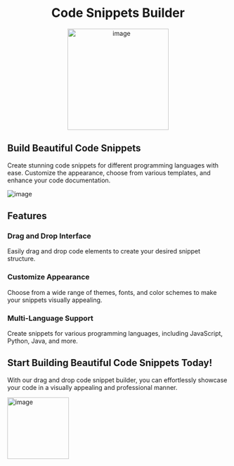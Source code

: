 <h1 align="center">Code Snippets Builder</h1>

<p align="center">
<img width="230" alt="image" src="https://github.com/Sachin-chaurasiya/Code-Snippets-Builder/assets/59080942/e7aa3133-79ac-48b3-8fd1-2e951c721512">
</p> 

## Build Beautiful Code Snippets

Create stunning code snippets for different programming languages with ease. Customize the appearance, choose from various templates, and enhance your code documentation.

![image](https://github.com/Sachin-chaurasiya/Code-Snippets-Builder/assets/59080942/f3463237-77b5-4741-932f-53e611d8214c)

## Features

### Drag and Drop Interface
Easily drag and drop code elements to create your desired snippet structure.

### Customize Appearance
Choose from a wide range of themes, fonts, and color schemes to make your snippets visually appealing.

### Multi-Language Support
Create snippets for various programming languages, including JavaScript, Python, Java, and more.

## Start Building Beautiful Code Snippets Today!

With our drag and drop code snippet builder, you can effortlessly showcase your code in a visually appealing and professional manner.

<a href="https://snippetbuilder.sachinchaurasiya.dev/editor" target="_blank">
<img width="140" alt="image" src="https://github.com/Sachin-chaurasiya/Code-Snippets-Builder/assets/59080942/ae43e8ba-66ae-46ee-b21c-ef3b3519b763">
</a>  
